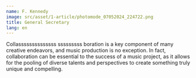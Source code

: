 ```yaml
---
name: F. Kennedy
image: src/asset/1-article/photomode_07052024_224722.png
title: General Secretary
lang: en
---
```


Collassssssssssssss sssssssss boration is a key component of many creative endeavors, and music production is no exception. In fact, collaboration can be essential to the success of a music project, as it allows for the pooling of diverse talents and perspectives to create something truly unique and compelling.
